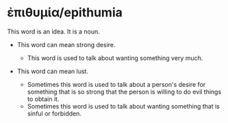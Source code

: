 # ἐπιθυμία/epithumia
This word is an idea. It is a noun.

* This word can mean strong desire.
    * This word is used to talk about wanting something very much. 

* This word can mean lust.
    * Sometimes this word is used to talk about a person's desire for something that is so strong that the person is willing to do evil things to obtain it.
    * Sometimes this word is used to talk about wanting something that is sinful or forbidden.
